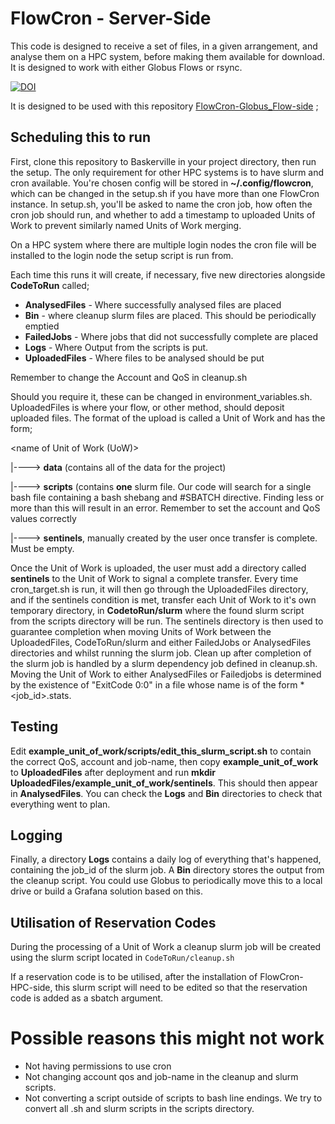 # FlowCron - Server-Side

This code is designed to receive a set of files, in a given arrangement, and analyse them on a HPC system, before making them available for download. It is designed to work with either Globus Flows or rsync.


[![DOI](https://zenodo.org/badge/DOI/10.5281/zenodo.14246495.svg)](https://doi.org/10.5281/zenodo.14246495)

It is designed to be used with this repository [FlowCron-Globus_Flow-side](https://github.com/rosalindfranklininstitute/FlowCron-Globus_Flow-side) ;


## Scheduling this to run

First, clone this repository to Baskerville in your project directory, then run the setup. The only requirement for other HPC systems is to have slurm and cron available. You're chosen config will be stored in **~/.config/flowcron**, which can be changed in the setup.sh if you have more than one FlowCron instance. In setup.sh, you'll be asked to name the cron job, how often the cron job should run, and whether to add a timestamp to uploaded Units of Work to prevent similarly named Units of Work merging.

On a HPC system where there are multiple login nodes the cron file will be installed to the login node the setup script is run from.

Each time this runs it will create, if necessary, five new directories alongside **CodeToRun** called;

+ **AnalysedFiles** - Where successfully analysed files are placed
+ **Bin** - where cleanup slurm files are placed. This should be periodically emptied
+ **FailedJobs** - Where jobs that did not successfully complete are placed
+ **Logs** - Where Output from the scripts is put.
+ **UploadedFiles** - Where files to be analysed should be put

Remember to change the Account and QoS in cleanup.sh

Should you require it, these can be changed in environment_variables.sh. UploadedFiles is where your flow, or other method, should deposit uploaded files. The format of the upload is called a Unit of Work and has the form;

<name of Unit of Work (UoW)> 

|----> **data** (contains all of the data for the project)

|----> **scripts** (contains **one** slurm file. Our code will search for a single bash file containing a bash shebang and #SBATCH directive. Finding less or more than this will result in an error. Remember to set the account and QoS values correctly

|----> **sentinels**, manually created by the user once transfer is complete. Must be empty.

Once the Unit of Work is uploaded, the user must add a directory called **sentinels** to the Unit of Work to signal a complete transfer. Every time cron_target.sh is run, it will then go through the UploadedFiles directory, and if the sentinels condition is met, transfer each Unit of Work to it's own temporary directory, in **CodetoRun/slurm** where the found slurm script from the scripts directory will be run. The sentinels directory is then used to guarantee completion when moving Units of Work between the UploadedFiles, CodeToRun/slurm and either FailedJobs or AnalysedFiles directories and whilst running the slurm job. Clean up after completion of the slurm job is handled by a slurm dependency job defined in cleanup.sh. Moving the Unit of Work to either AnalysedFiles or Failedjobs is determined by the existence of "ExitCode 0:0" in a file whose name is of the form \*<job_id>.stats. 

## Testing

Edit **example_unit_of_work/scripts/edit_this_slurm_script.sh** to contain the correct QoS, account and job-name, then copy **example_unit_of_work** to **UploadedFiles** after deployment and run **mkdir UploadedFiles/example_unit_of_work/sentinels**. This should then appear in **AnalysedFiles**. You can check the **Logs** and **Bin** directories to check that everything went to plan.

## Logging

Finally, a directory **Logs** contains a daily log of everything that's happened, containing the job_id of the slurm job.  A **Bin** directory stores the output from the cleanup script. You could use Globus to periodically move this to a local drive or build a Grafana solution based on this.

## Utilisation of Reservation Codes

During the processing of a Unit of Work a cleanup slurm job will be created using the slurm script located in `CodeToRun/cleanup.sh` 

If a reservation code is to be utilised, after the installation of FlowCron-HPC-side, this slurm script will need to be edited so that the reservation code is added as a sbatch argument.

# Possible reasons this might not work

+ Not having permissions to use cron
+ Not changing account qos and job-name in the cleanup and slurm scripts.
+ Not converting a script outside of scripts to bash line endings. We try to convert all .sh and slurm scripts in the scripts directory.
